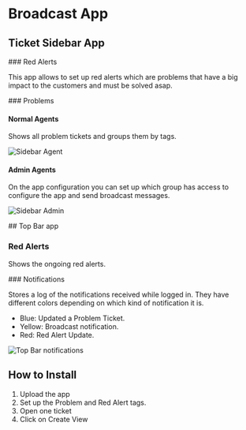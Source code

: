 # Broadcast App

## Ticket Sidebar App

### Red Alerts

This app allows to set up red alerts which are problems that have a big impact to the customers and must be solved asap.

### Problems
#### Normal Agents

Shows all problem tickets and groups them by tags.

![Sidebar Agent](http://content.screencast.com/users/aromerozd/folders/Jing/media/def18729-0915-4e6d-94ae-6364671ba516/00000335.png)

#### Admin Agents

On the app configuration you can set up which group has access to configure the app and send broadcast messages.

![Sidebar Admin](http://content.screencast.com/users/aromerozd/folders/Jing/media/49ea6874-58ba-4c3c-b582-b6ad75e6bba9/00000336.png)

## Top Bar app

### Red Alerts

Shows the ongoing red alerts.

### Notifications

Stores a log of the notifications received while logged in. They have different colors depending on which kind of notification it is.

* Blue: Updated a Problem Ticket.
* Yellow: Broadcast notification.
* Red: Red Alert Update.

![Top Bar notifications](http://content.screencast.com/users/aromerozd/folders/Jing/media/d07358aa-f506-4ad1-9aff-bb0134e5a1b5/00000334.png)

## How to Install

1. Upload the app
2. Set up the Problem and Red Alert tags.
3. Open one ticket
4. Click on Create View
